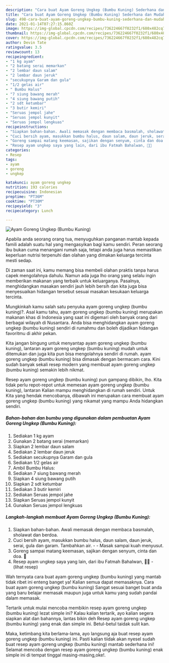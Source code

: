 ```yaml
---
description: "Cara buat Ayam Goreng Ungkep (Bumbu Kuning) Sederhana dan Mudah Dibuat"
title: "Cara buat Ayam Goreng Ungkep (Bumbu Kuning) Sederhana dan Mudah Dibuat"
slug: 498-cara-buat-ayam-goreng-ungkep-bumbu-kuning-sederhana-dan-mudah-dibuat
date: 2021-01-14T07:27:15.860Z
image: https://img-global.cpcdn.com/recipes/736224667f0232f1/680x482cq70/ayam-goreng-ungkep-bumbu-kuning-foto-resep-utama.jpg
thumbnail: https://img-global.cpcdn.com/recipes/736224667f0232f1/680x482cq70/ayam-goreng-ungkep-bumbu-kuning-foto-resep-utama.jpg
cover: https://img-global.cpcdn.com/recipes/736224667f0232f1/680x482cq70/ayam-goreng-ungkep-bumbu-kuning-foto-resep-utama.jpg
author: Devin Tate
ratingvalue: 3.5
reviewcount: 13
recipeingredient:
- "1 kg ayam"
- "2 batang serai memarkan"
- "2 lembar daun salam"
- "2 lembar daun jeruk"
- "secukupnya Garam dan gula"
- "1/2 gelas air"
- " Bumbu Halus"
- "7 siung bawang merah"
- "4 siung bawang putih"
- "2 sdt ketumbar"
- "3 butir kemiri"
- "Seruas jempol jahe"
- "Seruas jempol kunyit"
- "Seruas jempol lengkuas"
recipeinstructions:
- "Siapkan bahan-bahan. Awali memasak dengan membaca basmalah, sholawat dan berdoa."
- "Cuci bersih ayam, masukkan bumbu halus, daun salam, daun jeruk, serai, gula dan garam. Tambahkan air.   Masak sampai kuah menyusut."
- "Goreng sampai matang keemasan, sajikan dengan senyum, cinta dan doa. 🖤"
- "Resep ayam ungkep saya yang lain, dari ibu Fatmah Bahalwan, 🖤🥰           (lihat resep)"
categories:
- Resep
tags:
- ayam
- goreng
- ungkep

katakunci: ayam goreng ungkep 
nutrition: 193 calories
recipecuisine: Indonesian
preptime: "PT36M"
cooktime: "PT30M"
recipeyield: "3"
recipecategory: Lunch

---
```



![Ayam Goreng Ungkep (Bumbu Kuning)](https://img-global.cpcdn.com/recipes/736224667f0232f1/680x482cq70/ayam-goreng-ungkep-bumbu-kuning-foto-resep-utama.jpg)

Apabila anda seorang orang tua, menyuguhkan panganan mantab kepada famili adalah suatu hal yang mengasyikan bagi kamu sendiri. Peran seorang ibu bukan cuma menangani rumah saja, tetapi anda juga harus memastikan keperluan nutrisi terpenuhi dan olahan yang dimakan keluarga tercinta mesti sedap.

Di zaman  saat ini, kamu memang bisa membeli olahan praktis tanpa harus capek mengolahnya dahulu. Namun ada juga lho orang yang selalu ingin memberikan makanan yang terbaik untuk keluarganya. Pasalnya, menghidangkan masakan sendiri jauh lebih bersih dan kita juga bisa menyesuaikan hidangan tersebut sesuai masakan kesukaan keluarga tercinta. 



Mungkinkah kamu salah satu penyuka ayam goreng ungkep (bumbu kuning)?. Asal kamu tahu, ayam goreng ungkep (bumbu kuning) merupakan makanan khas di Indonesia yang saat ini digemari oleh banyak orang dari berbagai wilayah di Nusantara. Anda bisa menghidangkan ayam goreng ungkep (bumbu kuning) sendiri di rumahmu dan boleh dijadikan hidangan favoritmu di akhir pekan.

Kita jangan bingung untuk menyantap ayam goreng ungkep (bumbu kuning), lantaran ayam goreng ungkep (bumbu kuning) mudah untuk ditemukan dan juga kita pun bisa mengolahnya sendiri di rumah. ayam goreng ungkep (bumbu kuning) bisa dimasak dengan bermacam cara. Kini sudah banyak sekali resep modern yang membuat ayam goreng ungkep (bumbu kuning) semakin lebih nikmat.

Resep ayam goreng ungkep (bumbu kuning) pun gampang dibikin, lho. Kita tidak perlu repot-repot untuk memesan ayam goreng ungkep (bumbu kuning), lantaran Kalian mampu menghidangkan di rumah sendiri. Untuk Kita yang hendak mencobanya, dibawah ini merupakan cara membuat ayam goreng ungkep (bumbu kuning) yang nikamat yang mampu Anda hidangkan sendiri.

<!--inarticleads1-->

##### Bahan-bahan dan bumbu yang digunakan dalam pembuatan Ayam Goreng Ungkep (Bumbu Kuning):

1. Sediakan 1 kg ayam
1. Gunakan 2 batang serai (memarkan)
1. Siapkan 2 lembar daun salam
1. Sediakan 2 lembar daun jeruk
1. Sediakan secukupnya Garam dan gula
1. Sediakan 1/2 gelas air
1. Ambil  Bumbu Halus:
1. Sediakan 7 siung bawang merah
1. Siapkan 4 siung bawang putih
1. Siapkan 2 sdt ketumbar
1. Sediakan 3 butir kemiri
1. Sediakan Seruas jempol jahe
1. Siapkan Seruas jempol kunyit
1. Gunakan Seruas jempol lengkuas




<!--inarticleads2-->

##### Langkah-langkah membuat Ayam Goreng Ungkep (Bumbu Kuning):

1. Siapkan bahan-bahan. Awali memasak dengan membaca basmalah, sholawat dan berdoa.
1. Cuci bersih ayam, masukkan bumbu halus, daun salam, daun jeruk, serai, gula dan garam. Tambahkan air.  -  - Masak sampai kuah menyusut.
1. Goreng sampai matang keemasan, sajikan dengan senyum, cinta dan doa. 🖤
1. Resep ayam ungkep saya yang lain, dari ibu Fatmah Bahalwan, 🖤🥰 -           (lihat resep)




Wah ternyata cara buat ayam goreng ungkep (bumbu kuning) yang mantab tidak ribet ini enteng banget ya! Kalian semua dapat memasaknya. Cara buat ayam goreng ungkep (bumbu kuning) Sangat sesuai banget buat anda yang baru belajar memasak maupun juga untuk kamu yang sudah pandai dalam memasak.

Tertarik untuk mulai mencoba membikin resep ayam goreng ungkep (bumbu kuning) lezat simple ini? Kalau kalian tertarik, ayo kalian segera siapkan alat dan bahannya, lantas bikin deh Resep ayam goreng ungkep (bumbu kuning) yang enak dan simple ini. Betul-betul taidak sulit kan. 

Maka, ketimbang kita berlama-lama, ayo langsung aja buat resep ayam goreng ungkep (bumbu kuning) ini. Pasti kalian tiidak akan nyesel sudah buat resep ayam goreng ungkep (bumbu kuning) mantab sederhana ini! Selamat mencoba dengan resep ayam goreng ungkep (bumbu kuning) enak simple ini di tempat tinggal masing-masing,oke!.

